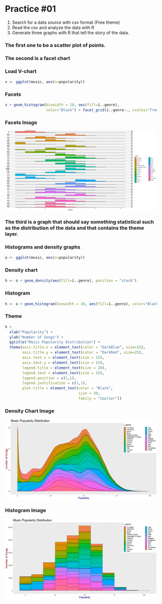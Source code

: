 # Practice #01

1. Search for a data source with csv format (Free theme)
2. Read the csv and analyze the data with R
3. Generate three graphs with R that tell the story of the data.

### The first one to be a scatter plot of points.



### The second is a facet chart

### Load V-chart
``` r
v <- ggplot(music, aes(x=popularity))
```

### Facets
``` r
v + geom_histogram(binwidth = 10, aes(fill=ï..genre),
                   color="Black") + facet_grid(ï..genre~., scales="free")
```

### Facets Image
![alt text](https://github.com/JuanCarlos-Negrete/Data-Mining/blob/Unit_2/Unit_2/Practices/Practice01/Facets.png)

### The third is a graph that should say something statistical such as the distribution of the data and that contains the theme layer.

### Histograms and density graphs
``` r
o <- ggplot(music, aes(x=popularity))
```


### Density chart
``` r
h <- o + geom_density(aes(fill=ï..genre), position = "stack")
```


### Histogram
``` r
h <- o + geom_histogram(binwidth = 10, aes(fill=ï..genre), color="Black")
```

### Theme
``` r
h +
  xlab("Popularity") +
  ylab("Number of Songs") +
  ggtitle("Music Popularity Distribution") +
  theme(axis.title.x = element_text(color = "DarkBlue", size=25),
        axis.title.y = element_text(color = "DarkRed", size=25),
        axis.text.x = element_text(size = 15),
        axis.text.y = element_text(size = 15),
        legend.title = element_text(size = 20),
        legend.text = element_text(size = 15),
        legend.position = c(1,1),
        legend.justification = c(1,1),
        plot.title = element_text(color = "Black",
                                  size = 30,
                                  family = "Courier"))
```

### Density Chart Image
![alt text](https://github.com/JuanCarlos-Negrete/Data-Mining/blob/Unit_2/Unit_2/Practices/Practice01/Density.png)

### Histogram Image
![alt text](https://github.com/JuanCarlos-Negrete/Data-Mining/blob/Unit_2/Unit_2/Practices/Practice01/Histogram.png)